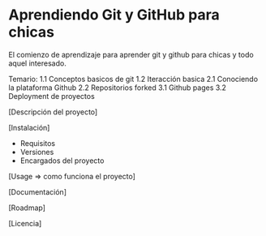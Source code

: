 # Aprendiendo Git y GitHub para chicas
El comienzo de aprendizaje para aprender git y github para chicas y todo aquel interesado.

Temario:
1.1 Conceptos basicos de git
1.2 Iteracción basica
2.1 Conociendo la plataforma Github
2.2 Repositorios forked
3.1 Github pages
3.2 Deployment de proyectos

[Descripción del proyecto]

[Instalación]
- Requisitos
- Versiones
- Encargados del proyecto

[Usage => como funciona el proyecto]

[Documentación]

[Roadmap]

[Licencia]
